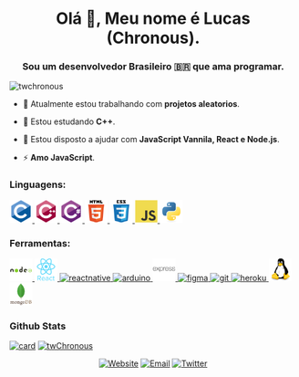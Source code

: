 <h1 align="center">Olá 👋, Meu nome é Lucas (Chronous).</h1>
<h3 align="center">Sou um desenvolvedor Brasileiro 🇧🇷 que ama programar.</h3>

<p align="left"><img src="https://komarev.com/ghpvc/?username=twchronous&label=Profile%20views&color=0e75b6&style=flat" alt="twchronous" /></p>

- 🔭 Atualmente estou trabalhando com **projetos aleatorios**.

- 🌱 Estou estudando **C++**.

- 💬 Estou disposto a ajudar com **JavaScript Vannila, React e Node.js**.

- ⚡ **Amo JavaScript**.


<h3 align="left">Linguagens:</h3>

<p align="left">

<a href="https://www.cprogramming.com/" target="_blank"> 
  <img src="https://raw.githubusercontent.com/devicons/devicon/master/icons/c/c-original.svg" alt="c" width="40" height="40"/>
</a> 
<a href="https://www.w3schools.com/cpp/" target="_blank"> 
  <img src="https://raw.githubusercontent.com/devicons/devicon/master/icons/cplusplus/cplusplus-original.svg" alt="cplusplus" width="40" height="40"/>
</a> 
<a href="https://www.w3schools.com/cs/" target="_blank">
 <img src="https://raw.githubusercontent.com/devicons/devicon/master/icons/csharp/csharp-original.svg" alt="csharp" width="40" height="40"/>
</a>
<a href="https://www.w3.org/html/" target="_blank">
 <img src="https://raw.githubusercontent.com/devicons/devicon/master/icons/html5/html5-original-wordmark.svg" alt="html5" width="40" height="40"/>
</a>
<a href="https://www.w3schools.com/css/" target="_blank">
 <img src="https://raw.githubusercontent.com/devicons/devicon/master/icons/css3/css3-original-wordmark.svg" alt="css3" width="40" height="40"/>
</a>
<a href="https://developer.mozilla.org/en-US/docs/Web/JavaScript" target="_blank">
 <img src="https://raw.githubusercontent.com/devicons/devicon/master/icons/javascript/javascript-original.svg" alt="javascript" width="40" height="40"/>
</a> 
<a href="https://www.python.org" target="_blank">
 <img src="https://raw.githubusercontent.com/devicons/devicon/master/icons/python/python-original.svg" alt="python" width="40" height="40"/>
</a> 

</p>


<h3 align="left">Ferramentas:</h3>

<p align="left"> 

<a href="https://nodejs.org" target="_blank">
 <img src="https://raw.githubusercontent.com/devicons/devicon/master/icons/nodejs/nodejs-original-wordmark.svg" alt="nodejs" width="40" height="40"/>
</a> 
<a href="https://reactjs.org/" target="_blank">
 <img src="https://raw.githubusercontent.com/devicons/devicon/master/icons/react/react-original-wordmark.svg" alt="react" width="40" height="40"/>
</a> 
<a href="https://reactnative.dev/" target="_blank">
 <img src="https://reactnative.dev/img/header_logo.svg" alt="reactnative" width="40" height="40"/>
</a>
<a href="https://www.arduino.cc/" target="_blank">
 <img src="https://cdn.worldvectorlogo.com/logos/arduino-1.svg" alt="arduino" width="40" height="40"/>
</a> 
<a href="https://expressjs.com" target="_blank">
 <img src="https://raw.githubusercontent.com/devicons/devicon/master/icons/express/express-original-wordmark.svg" alt="express" width="40" height="40"/>
</a> 
<a href="https://www.figma.com/" target="_blank">
 <img src="https://www.vectorlogo.zone/logos/figma/figma-icon.svg" alt="figma" width="40" height="40"/>
</a>
<a href="https://git-scm.com/" target="_blank">
 <img src="https://www.vectorlogo.zone/logos/git-scm/git-scm-icon.svg" alt="git" width="40" height="40"/>
</a> 
<a href="https://heroku.com" target="_blank">
 <img src="https://www.vectorlogo.zone/logos/heroku/heroku-icon.svg" alt="heroku" width="40" height="40"/>
</a>
<a href="https://www.linux.org/" target="_blank">
 <img src="https://raw.githubusercontent.com/devicons/devicon/master/icons/linux/linux-original.svg" alt="linux" width="40" height="40"/>
</a>
<a href="https://www.mongodb.com/" target="_blank">
 <img src="https://raw.githubusercontent.com/devicons/devicon/master/icons/mongodb/mongodb-original-wordmark.svg" alt="mongodb" width="40" height="40">
</a> 

</p>    

### Github Stats

[![card](https://github-readme-stats.vercel.app/api?username=twChronous&theme=dracula&show_icons=true)](https://github.com/twChronous/)
[![twChronous](https://github-readme-stats.vercel.app/api/top-langs/?username=twChronous&hide=html&layout=compact=true&theme=dracula)](https://github.com/twChronous/)

<p align="center">
<a href="https://twchronous.github.io/portifolio" target="_blank"><img alt="Website" src="https://img.shields.io/badge/Website-twchronous.github.io/portifolio/-blue?style=flat&logo=google-chrome"></a>
<a href="mailto:lm0442097@gmail.com"><img alt="Email" src="https://img.shields.io/badge/Email-lm0442097@gmail.com-blue?style=flat&logo=gmail"></a>
<a href="https://twitter.com/__Chronous__"><img alt="Twitter" src="https://img.shields.io/twitter/follow/__chronous__?label=Follow"></a>
</p>
